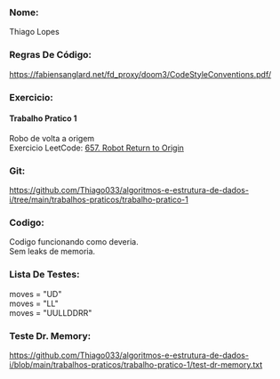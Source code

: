 ### Nome:
Thiago Lopes

### Regras De Código:
https://fabiensanglard.net/fd_proxy/doom3/CodeStyleConventions.pdf/

### Exercicio:
#### Trabalho Pratico 1
Robo de volta a origem\
Exercicio LeetCode: [657. Robot Return to Origin](https://leetcode.com/problems/robot-return-to-origin/)

### Git:
https://github.com/Thiago033/algoritmos-e-estrutura-de-dados-i/tree/main/trabalhos-praticos/trabalho-pratico-1

### Codigo:
Codigo funcionando como deveria.\
Sem leaks de memoria.

### Lista De Testes:
moves = "UD"\
moves = "LL"\
moves = "UULLDDRR"

### Teste Dr. Memory:
https://github.com/Thiago033/algoritmos-e-estrutura-de-dados-i/blob/main/trabalhos-praticos/trabalho-pratico-1/test-dr-memory.txt
